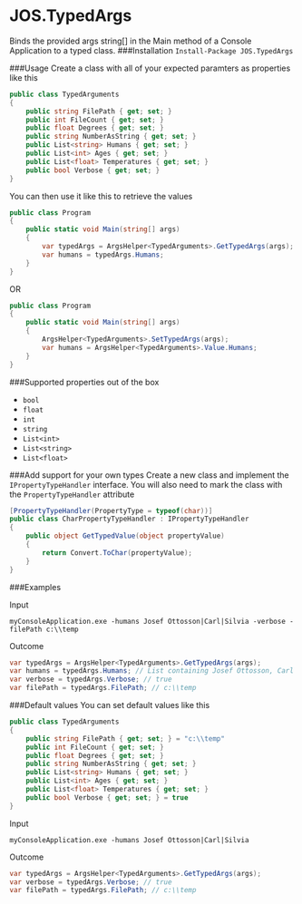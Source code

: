 # JOS.TypedArgs
Binds the provided args string[] in the Main method of a Console Application to a typed class.
###Installation
`Install-Package JOS.TypedArgs`

###Usage
Create a class with all of your expected paramters as properties like this

```csharp
public class TypedArguments
{
	public string FilePath { get; set; }
	public int FileCount { get; set; }
	public float Degrees { get; set; }
	public string NumberAsString { get; set; }
	public List<string> Humans { get; set; }
	public List<int> Ages { get; set; }
	public List<float> Temperatures { get; set; }
	public bool Verbose { get; set; }
}
```
You can then use it like this to retrieve the values
```csharp
public class Program
{
	public static void Main(string[] args)
	{
		var typedArgs = ArgsHelper<TypedArguments>.GetTypedArgs(args);
		var humans = typedArgs.Humans;
	}
}
```
OR
```csharp
public class Program
{
	public static void Main(string[] args)
	{
		ArgsHelper<TypedArguments>.SetTypedArgs(args);
		var humans = ArgsHelper<TypedArguments>.Value.Humans;
	}
}
```

###Supported properties out of the box
* `bool`
* `float`
* `int`
* `string`
* `List<int>`
* `List<string>`
* `List<float>`

###Add support for your own types
Create a new class and implement the `IPropertyTypeHandler` interface. You will also need to mark the class with the `PropertyTypeHandler` attribute
```csharp
[PropertyTypeHandler(PropertyType = typeof(char))]
public class CharPropertyTypeHandler : IPropertyTypeHandler
{
	public object GetTypedValue(object propertyValue)
	{
		return Convert.ToChar(propertyValue);
	}
}
```
###Examples

Input
```
myConsoleApplication.exe -humans Josef Ottosson|Carl|Silvia -verbose -filePath c:\\temp
```
Outcome
```csharp
var typedArgs = ArgsHelper<TypedArguments>.GetTypedArgs(args);
var humans = typedArgs.Humans; // List containing Josef Ottosson, Carl and Silvia
var verbose = typedArgs.Verbose; // true
var filePath = typedArgs.FilePath; // c:\\temp
```
###Default values
You can set default values like this
```csharp
public class TypedArguments
{
	public string FilePath { get; set; } = "c:\\temp"
	public int FileCount { get; set; }
	public float Degrees { get; set; }
	public string NumberAsString { get; set; }
	public List<string> Humans { get; set; }
	public List<int> Ages { get; set; }
	public List<float> Temperatures { get; set; }
	public bool Verbose { get; set; } = true
}
```
Input
```
myConsoleApplication.exe -humans Josef Ottosson|Carl|Silvia
```
Outcome
```csharp
var typedArgs = ArgsHelper<TypedArguments>.GetTypedArgs(args);
var verbose = typedArgs.Verbose; // true
var filePath = typedArgs.FilePath; // c:\\temp
```
